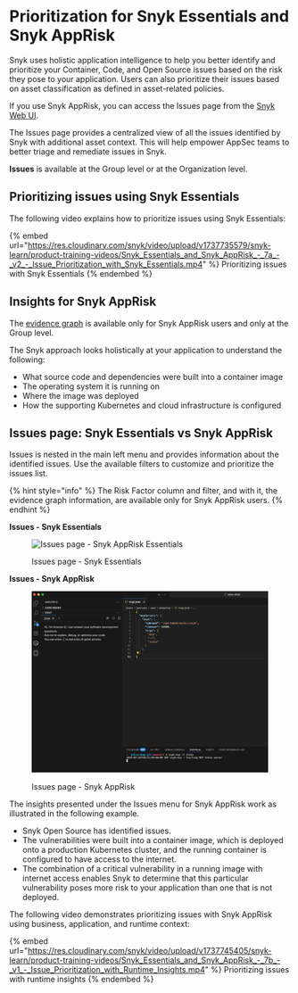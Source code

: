 # Prioritization for Snyk Essentials and Snyk AppRisk

Snyk uses holistic application intelligence to help you better identify and prioritize your Container, Code, and Open Source issues based on the risk they pose to your application. Users can also prioritize their issues based on asset classification as defined in asset-related policies.&#x20;

If you use Snyk AppRisk, you can access the Issues page from the [Snyk Web UI](../../getting-started/snyk-web-ui.md#view-and-prioritize-issues).

The Issues page provides a centralized view of all the issues identified by Snyk with additional asset context. This will help empower AppSec teams to better triage and remediate issues in Snyk.

**Issues** is available at the Group level or at the Organization level.&#x20;

## Prioritizing issues using Snyk Essentials

The following video explains how to prioritize issues using Snyk Essentials:

{% embed url="https://res.cloudinary.com/snyk/video/upload/v1737735579/snyk-learn/product-training-videos/Snyk_Essentials_and_Snyk_AppRisk_-_7a_-_v2_-_Issue_Prioritization_with_Snyk_Essentials.mp4" %}
Prioritizing issues with Snyk Essentials
{% endembed %}

## Insights for Snyk AppRisk

The [evidence graph](using-the-issues-ui-with-snyk-apprisk/evidence-graph.md) is available only for Snyk AppRisk users and only at the Group level.&#x20;

The Snyk approach looks holistically at your application to understand the following:

* What source code and dependencies were built into a container image
* The operating system it is running on
* Where the image was deployed
* How the supporting Kubernetes and cloud infrastructure is configured

## Issues page: Snyk Essentials vs Snyk AppRisk&#x20;

Issues is nested in the main left menu and provides information about the identified issues. Use the available filters to customize and prioritize the issues list.

{% hint style="info" %}
The Risk Factor column and filter, and with it, the evidence graph information, are available only for Snyk AppRisk users.&#x20;
{% endhint %}

**Issues - Snyk Essentials**

<figure><img src="../../.gitbook/assets/issues-apprisk-essentials.png" alt="Issues page - Snyk AppRisk Essentials"><figcaption><p>Issues page - Snyk Essentials</p></figcaption></figure>

**Issues - Snyk AppRisk**&#x20;

<figure><img src="../../.gitbook/assets/image (451).png" alt="Issues page - Snyk AppRisk Pro"><figcaption><p>Issues page - Snyk AppRisk </p></figcaption></figure>

The insights presented under the Issues menu for Snyk AppRisk work as illustrated in the following example.&#x20;

* Snyk Open Source has identified issues.&#x20;
* The vulnerabilities were built into a container image, which is deployed onto a production Kubernetes cluster, and the running container is configured to have access to the internet.&#x20;
* The combination of a critical vulnerability in a running image with internet access enables Snyk to determine that this particular vulnerability poses more risk to your application than one that is not deployed.

The following video demonstrates prioritizing issues with Snyk AppRisk using business, application, and runtime context:

{% embed url="https://res.cloudinary.com/snyk/video/upload/v1737745405/snyk-learn/product-training-videos/Snyk_Essentials_and_Snyk_AppRisk_-_7b_-_v1_-_Issue_Prioritization_with_Runtime_Insights.mp4" %}
Prioritizing issues with runtime insights
{% endembed %}

